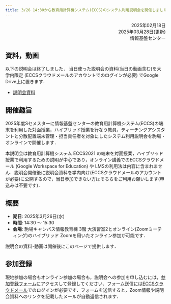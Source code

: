 ```yaml
---
title: 3/26 14:30から教育用計算機システム(ECCS)のシステム利用説明会を開催しました．
---
```



<div style="text-align: right;">
<span>2025年02月18日</span><br />
<span>2025年03月28日(更新)</span><br />
<span>情報基盤センター</span><br />
</div>

## 資料，動画
以下の説明会は終了しました． 当日使った説明会の資料(当日の動画含む)を大学内限定 (ECCSクラウドメールのアカウントでのログインが必要) でGoogle Drive上に置きます．
- [説明会資料](https://docs.google.com/document/d/1tCn2gZkMWe4g0WLrs7spiuW-qlpsAmCCShCBcKegNz4/edit?usp=sharing)

## 開催趣旨

2025年度Sセメスターに情報基盤センターの教育用計算機システム(ECCS)の端末を利用した対面授業，ハイブリッド授業を行なう教員，ティーチングアシスタントと分散配置端末管理・担当責任者を対象にしたシステム利用説明会を駒場・オンラインで開催します．

 本説明会は教育用計算機システム ECCS2021 の端末を対面授業，ハイブリッド授業で利用するための説明が中心であり，オンライン講義でのECCSクラウドメール (Google Workspace for Education) や LMSの利用法は内容に含まれません．説明会開催後に説明会資料を学内向け(ECCSクラウドメールのアカウントが必要)に公開するので，当日参加できない方はそちらをご利用お願いします(申込みは不要です)．

## 概要

- **期日**: 2025年3月26日(水)
- **時間**: 14:30 ～ 15:30
- **会場**: 駒場キャンパス情報教育棟 3階 大演習室2とオンライン(Zoomミーティング)のハイブリッド
Zoomを用いたオンライン参加が可能です．

説明会の資料･動画は開催後にこのページで提供します．

## 参加登録

現地参加の場合もオンライン参加の場合も，説明会への参加を申し込むには，[参加登録フォーム](https://forms.gle/Yz7U5UFNXsQ9M7qM9)にアクセスして登録してください．フォーム送信には[ECCSクラウドメール](/google/)でのログインが必要です．フォームを送信すると，Zoom情報や説明会資料へのリンクを記載したメールが自動返信されます．
